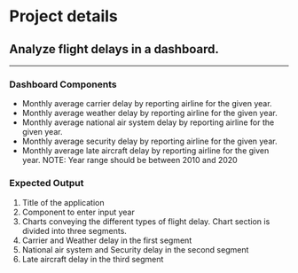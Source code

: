 # Project details
## Analyze flight delays in a dashboard.

---

### Dashboard Components
 - Monthly average carrier delay by reporting airline for the given year.
 - Monthly average weather delay by reporting airline for the given year.
 - Monthly average national air system delay by reporting airline for the given year.
 - Monthly average security delay by reporting airline for the given year.
 - Monthly average late aircraft delay by reporting airline for the given year.
NOTE: Year range should be between 2010 and 2020

### Expected Output

1. Title of the application
2. Component to enter input year
3. Charts conveying the different types of flight delay. Chart section is divided into three segments.
4. Carrier and Weather delay in the first segment
5. National air system and Security delay in the second segment
6. Late aircraft delay in the third segment
